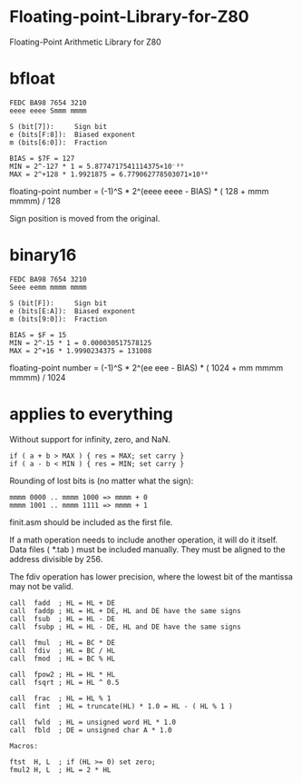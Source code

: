 # Floating-point-Library-for-Z80
Floating-Point Arithmetic Library for Z80


bfloat
======

    FEDC BA98 7654 3210                  
    eeee eeee Smmm mmmm

    S (bit[7]):     Sign bit
    e (bits[F:8]):  Biased exponent
    m (bits[6:0]):  Fraction

    BIAS = $7F = 127
    MIN = 2^-127 * 1 = 5.8774717541114375×10⁻³⁹
    MAX = 2^+128 * 1.9921875 = 6.779062778503071×10³⁸

floating-point number = (-1)^S * 2^(eeee eeee - BIAS) * ( 128 + mmm mmmm) / 128

Sign position is moved from the original.

binary16
========

    FEDC BA98 7654 3210                  
    Seee eemm mmmm mmmm

    S (bit[F]):     Sign bit
    e (bits[E:A]):  Biased exponent
    m (bits[9:0]):  Fraction

    BIAS = $F = 15
    MIN = 2^-15 * 1 = 0.000030517578125
    MAX = 2^+16 * 1.9990234375 = 131008

floating-point number = (-1)^S * 2^(ee eee - BIAS) * ( 1024 + mm mmmm mmmm) / 1024 

applies to everything
=====================

Without support for infinity, zero, and NaN.

    if ( a + b > MAX ) { res = MAX; set carry }
    if ( a - b < MIN ) { res = MIN; set carry }

Rounding of lost bits is (no matter what the sign):

    mmmm 0000 .. mmmm 1000 => mmmm + 0
    mmmm 1001 .. mmmm 1111 => mmmm + 1
    
finit.asm should be included as the first file.

If a math operation needs to include another operation, it will do it itself.
Data files ( *.tab ) must be included manually. 
They must be aligned to the address divisible by 256.

The fdiv operation has lower precision, where the lowest bit of the mantissa may not be valid.

    call  fadd  ; HL = HL + DE
    call  faddp ; HL = HL + DE, HL and DE have the same signs
    call  fsub  ; HL = HL - DE
    call  fsubp ; HL = HL - DE, HL and DE have the same signs

    call  fmul  ; HL = BC * DE
    call  fdiv  ; HL = BC / HL
    call  fmod  ; HL = BC % HL

    call  fpow2 ; HL = HL * HL
    call  fsqrt ; HL = HL ^ 0.5

    call  frac  ; HL = HL % 1
    call  fint  ; HL = truncate(HL) * 1.0 = HL - ( HL % 1 )

    call  fwld  ; HL = unsigned word HL * 1.0
    call  fbld  ; DE = unsigned char A * 1.0

    Macros:
    
    ftst  H, L  ; if (HL >= 0) set zero;
    fmul2 H, L  ; HL = 2 * HL
